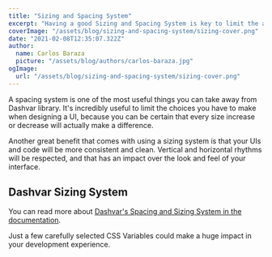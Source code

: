 ```yaml
---
title: "Sizing and Spacing System"
excerpt: "Having a good Sizing and Spacing System is key to limit the amount of choices you have when you are building a new UI. Read more about choosing the right system."
coverImage: "/assets/blog/sizing-and-spacing-system/sizing-cover.png"
date: "2021-02-08T12:35:07.322Z"
author:
  name: Carlos Baraza
  picture: "/assets/blog/authors/carlos-baraza.jpg"
ogImage:
  url: "/assets/blog/sizing-and-spacing-system/sizing-cover.png"
---
```


A spacing system is one of the most useful things you can take away from Dashvar library. It's incredibly
useful to limit the choices you have to make when designing a UI, because you can be certain that every size increase or decrease will actually make a difference.

Another great benefit that comes with using a sizing system is that your UIs and code will be more consistent and clean. Vertical and horizontal rhythms will be respected, and that has an impact over the look and feel of your interface.

## Dashvar Sizing System

You can read more about [Dashvar's Spacing and Sizing System in the documentation](https://dashvar.com/docs/sizing-system).

Just a few carefully selected CSS Variables could make a huge impact in your development experience.
